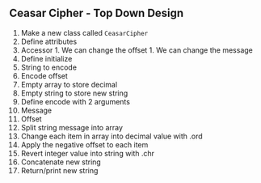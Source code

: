## Ceasar Cipher - Top Down Design
1. Make a new class called `CeasarCipher`
1. Define attributes  
  1. Accessor
    1. We can change the offset
    1. We can change the message
1. Define initialize
  1. String to encode
  1. Encode offset
  1. Empty array to store decimal
  1. Empty string to store new string
1. Define encode with 2 arguments
  1. Message
  1. Offset
  1. Split string message into array
  1. Change each item in array into decimal value with .ord
  1. Apply the negative offset to each item
  1. Revert integer value into string with .chr
  1. Concatenate new string
  1. Return/print new string
